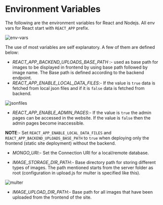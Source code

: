 # Environment Variables
The following are the environment variables for React and Nodejs. All env vars for React start with `REACT_APP` prefix.

![env-vars](https://github.com/mssmjcet/MSSsite-MERN/assets/56332670/27a1d3cb-af87-4951-bbc1-401df5906439)


The use of most variables are self explanatory. A few of them are defined below:

- *REACT_APP_BACKEND_UPLOADS_BASE_PATH* :- used as base path for images to be displayed in frontend by using base path followed by image name. The Base path is defined according to the backend endpoint. 
- *REACT_APP_ENABLE_LOCAL_DATA_FILES*:- If the value is `true` data is fetched from local json files and if it is `false` data is fetched from backend.

![jsonfiles](https://github.com/mssmjcet/MSSsite-MERN/assets/56332670/a3230434-65c4-4ae3-8d62-c48460bb6edb)

- *REACT_APP_ENABLE_ADMIN_PAGES*:-
 If the value is `true` the admin pages can be accessed in the website. If the value is `false` then the admin pages become inaccessible.

**NOTE**:-
Set `REACT_APP_ENABLE_LOCAL_DATA_FILES` and `REACT_APP_BACKEND_UPLOADS_BASE_PATH` to `true` when deploying only the frontend (static site deployment) without the backend.


- *MONGO_URI*:- Set the Connection URI for a local/remote database.

- *IMAGE_STORAGE_DIR_PATH*:- Base directory path for storing different types of images. The path mentioned starts from the server folder as root (configuration in upload.js for multer is specified like this).

![multer](https://github.com/mssmjcet/MSSsite-MERN/assets/56332670/5a9ace0c-4ce0-436c-8467-e9f77469bf57)

- *IMAGE_UPLOAD_DIR_PATH*:- Base path for all images that have been uploaded from the frontend of the site.
